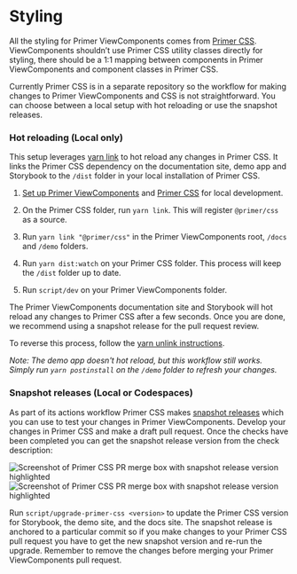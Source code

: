 # Styling

All the styling for Primer ViewComponents comes from [Primer CSS](https://github.com/primer/css). ViewComponents shouldn’t use Primer CSS utility classes directly for styling, there should be a 1:1 mapping between components in Primer ViewComponents and component classes in Primer CSS.

Currently Primer CSS is in a separate repository so the workflow for making changes to Primer ViewComponents and CSS is not straightforward. You can choose between a local setup with hot reloading or use the snapshot releases.

### Hot reloading (Local only)

This setup leverages [yarn link](https://classic.yarnpkg.com/en/docs/cli/link) to hot reload any changes in Primer CSS. It links the Primer CSS dependency on the documentation site, demo app and Storybook to the `/dist` folder in your local installation of Primer CSS.

1. [Set up Primer ViewComponents](./setup.md) and [Primer CSS](https://github.com/primer/css) for local development.

2. On the Primer CSS folder, run `yarn link`. This will register `@primer/css` as a source.

3. Run `yarn link "@primer/css"` in the Primer ViewComponents root, `/docs` and `/demo` folders.

4. Run `yarn dist:watch` on your Primer CSS folder. This process will keep the `/dist` folder up to date.

5. Run `script/dev` on your Primer ViewComponents folder.

The Primer ViewComponents documentation site and Storybook will hot reload any changes to Primer CSS after a few seconds. Once you are done, we recommend using a snapshot release for the pull request review.

To reverse this process, follow the [yarn unlink instructions](https://classic.yarnpkg.com/en/docs/cli/unlink).

_Note: The demo app doesn't hot reload, but this workflow still works. Simply run `yarn postinstall` on the `/demo` folder to refresh your changes._

### Snapshot releases (Local or Codespaces)

As part of its actions workflow Primer CSS makes [snapshot releases](https://github.com/changesets/changesets/blob/main/docs/snapshot-releases.md) which you can use to test your changes in Primer ViewComponents. Develop your changes in Primer CSS and make a draft pull request. Once the checks have been completed you can get the snapshot release version from the check description:

![Screenshot of Primer CSS PR merge box with snapshot release version highlighted](https://user-images.githubusercontent.com/1901935/149159950-642252c8-d71b-47c7-a991-d23b74135bc7.png#gh-light-mode-only)
![Screenshot of Primer CSS PR merge box with snapshot release version highlighted](https://user-images.githubusercontent.com/1901935/149159954-2e5225a2-8bf5-4610-8eea-5b865e24c637.png#gh-dark-mode-only)

Run `script/upgrade-primer-css <version>` to update the Primer CSS version for Storybook, the demo site, and the docs site. The snapshot release is anchored to a particular commit so if you make changes to your Primer CSS pull request you have to get the new snapshot version and re-run the upgrade. Remember to remove the changes before merging your Primer ViewComponents pull request.
